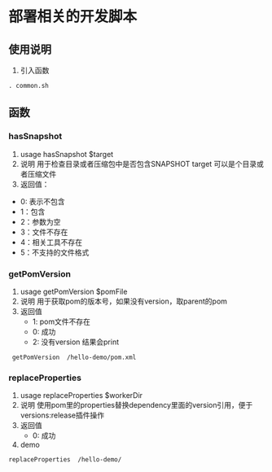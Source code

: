# 部署相关的开发脚本

## 使用说明
1. 引入函数
```
. common.sh
```

## 函数

###  hasSnapshot
1. usage
   hasSnapshot $target
2. 说明
   用于检查目录或者压缩包中是否包含SNAPSHOT
   target 可以是个目录或者压缩文件
3. 返回值：
  - 0: 表示不包含
  - 1：包含
  - 2：参数为空
  - 3：文件不存在
  - 4：相关工具不存在
  - 5：不支持的文件格式

### getPomVersion
1. usage
   getPomVersion $pomFile
2. 说明
    用于获取pom的版本号，如果没有version，取parent的pom
3. 返回值
   - 1: pom文件不存在
   - 0: 成功
   - 2: 没有version
    结果会print 
 ```
  getPomVersion  /hello-demo/pom.xml
 ```
    
### replaceProperties
1. usage
   replaceProperties $workerDir
2. 说明
    使用pom里的properties替换dependency里面的version引用，便于versions:release插件操作
3. 返回值
   - 0: 成功
4. demo
``` bash
replaceProperties  /hello-demo/
```

